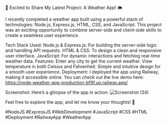 🚀 Excited to Share My Latest Project: A Weather App! 🌦️

I recently completed a weather app built using a powerful stack of technologies: Node.js, Express.js, HTML, CSS, and JavaScript. This project was an exciting opportunity to combine server-side and client-side skills to create a seamless user experience.

Tech Stack Used:
Node.js & Express.js: For building the server-side logic and handling API requests.
HTML & CSS: To design a clean and responsive user interface.
JavaScript: For dynamic interactions and fetching real-time weather data.
Features:
Enter any city to get the current weather.
View temperature in both Celsius and Fahrenheit.
Simple and intuitive design for a smooth user experience.
Deployment:
I deployed the app using Railway, making it accessible online. You can check out the live demo here: https://node-weather-app-production-bf9f.up.railway.app/

Screenshot:
Here’s a glimpse of the app in action:
![Screenshot (34)](https://github.com/user-attachments/assets/519976b0-2697-419c-8af3-23cc8f65df50)


Feel free to explore the app, and let me know your thoughts! 🌟

#NodeJS #ExpressJS #WebDevelopment #JavaScript #CSS #HTML #Deployment #RailwayApp #WeatherApp
